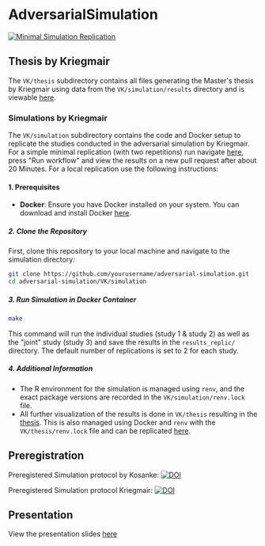 # AdversarialSimulation
[![Minimal Simulation Replication](https://github.com/valentinkm/AdversarialSimulation/actions/workflows/simulation.yml/badge.svg)](https://github.com/valentinkm/AdversarialSimulation/actions/workflows/simulation.yml)


## Thesis by Kriegmair

The `VK/thesis` subdirectory contains all files generating the Master's thesis by Kriegmair using data from the `VK/simulation/results` directory and is viewable [here](https://valentinkm.github.io/AdversarialSimulation/thesis/thesis.pdf).

### Simulations by Kriegmair

The `VK/simulation` subdirectory contains the code and Docker setup to replicate the studies conducted in the adversarial simulation by Kriegmair. For a simple minimal replication (with two repetitions) run navigate [here](https://github.com/valentinkm/AdversarialSimulation/actions/workflows/simulation.yml), press "Run workflow" and view the results on a new pull request after about 20 Minutes. For a local replication use the following instructions:

#### 1. Prerequisites

- **Docker**: Ensure you have Docker installed on your system. You can download and install Docker [here](https://www.docker.com/get-started).

##### 2. Clone the Repository

First, clone this repository to your local machine and navigate to the simulation directory:

```bash
git clone https://github.com/yourusername/adversarial-simulation.git
cd adversarial-simulation/VK/simulation
```

##### 3. Run Simulation in Docker Container

```bash
make
```

This command will run the individual studies (study 1 & study 2) as well as the "joint" study (study 3) and save the results in the `results_replic/` directory. The default number of replications is set to 2 for each study. 

##### 4. Additional Information

- The R environment for the simulation is managed using `renv`, and the exact package versions are recorded in the `VK/simulation/renv.lock` file.
- All further visualization of the results is done in `VK/thesis` resulting in the [thesis](https://valentinkm.github.io/AdversarialSimulation/thesis/thesis.pdf). This is also managed using Docker and `renv` with the `VK/thesis/renv.lock` file and can be replicated [here](https://github.com/valentinkm/AdversarialSimulation/actions/workflows/publish-thesis.yml).

## Preregistration

Preregistered Simulation protocol by Kosanke: [![DOI](https://zenodo.org/badge/754060177.svg)](https://zenodo.org/doi/10.5281/zenodo.10792671)

Preregistered Simulation protocol Kriegmair: [![DOI](https://zenodo.org/badge/DOI/10.5281/zenodo.11458547.svg)](https://doi.org/10.5281/zenodo.11458547)

## Presentation

View the presentation slides [here](https://valentinkm.github.io/AdversarialSimulation/presentation/LIP_presentation.html#/title-slide)